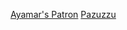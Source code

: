 [Ayamar's Patron](obsidian://open?vault=Appalachen-Notes&file=AyamarPatron)
[Pazuzzu](obsidian://open?vault=Appalachen-Notes&file=Pazuzzu)
